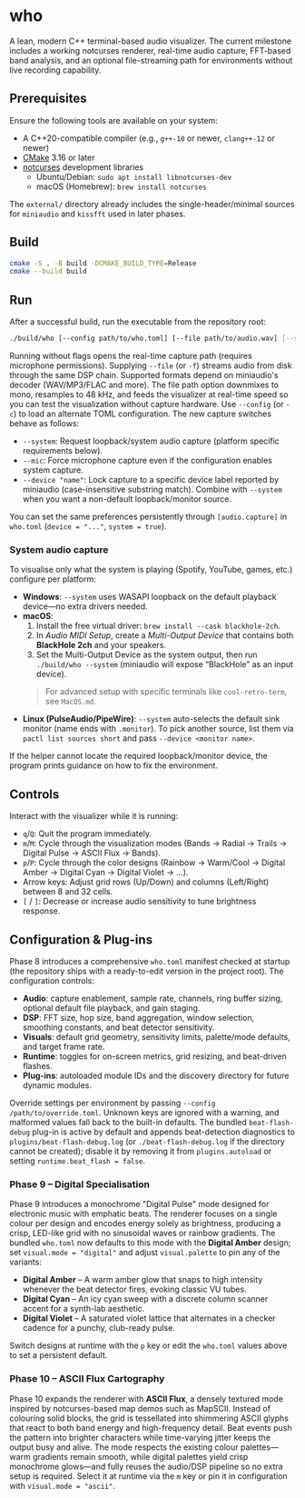 # who

A lean, modern C++ terminal-based audio visualizer. The current milestone includes a working notcurses renderer, real-time audio capture, FFT-based band analysis, and an optional file-streaming path for environments without live recording capability.

## Prerequisites

Ensure the following tools are available on your system:

- A C++20-compatible compiler (e.g., `g++-10` or newer, `clang++-12` or newer)
- [CMake](https://cmake.org/) 3.16 or later
- [notcurses](https://github.com/dankamongmen/notcurses) development libraries
  - Ubuntu/Debian: `sudo apt install libnotcurses-dev`
  - macOS (Homebrew): `brew install notcurses`

The `external/` directory already includes the single-header/minimal sources for `miniaudio` and `kissfft` used in later phases.

## Build

```bash
cmake -S . -B build -DCMAKE_BUILD_TYPE=Release
cmake --build build
```

## Run

After a successful build, run the executable from the repository root:

```bash
./build/who [--config path/to/who.toml] [--file path/to/audio.wav] [--system] [--mic] [--device "name"]
```

Running without flags opens the real-time capture path (requires microphone permissions). Supplying `--file` (or `-f`) streams audio from disk through the same DSP chain. Supported formats depend on miniaudio's decoder (WAV/MP3/FLAC and more). The file path option downmixes to mono, resamples to 48 kHz, and feeds the visualizer at real-time speed so you can test the visualization without capture hardware. Use `--config` (or `-c`) to load an alternate TOML configuration. The new capture switches behave as follows:

- `--system`: Request loopback/system audio capture (platform specific requirements below).
- `--mic`: Force microphone capture even if the configuration enables system capture.
- `--device "name"`: Lock capture to a specific device label reported by miniaudio (case-insensitive substring match). Combine with `--system` when you want a non-default loopback/monitor source.

You can set the same preferences persistently through `[audio.capture]` in `who.toml` (`device = "..."`, `system = true`).

### System audio capture

To visualise only what the system is playing (Spotify, YouTube, games, etc.) configure per platform:

- **Windows**: `--system` uses WASAPI loopback on the default playback device—no extra drivers needed.
- **macOS**:
  1. Install the free virtual driver: `brew install --cask blackhole-2ch`.
  2. In *Audio MIDI Setup*, create a *Multi-Output Device* that contains both **BlackHole 2ch** and your speakers.
  3. Set the Multi-Output Device as the system output, then run `./build/who --system` (miniaudio will expose “BlackHole” as an input device).
  > For advanced setup with specific terminals like `cool-retro-term`, see `MacOS.md`.
- **Linux (PulseAudio/PipeWire)**: `--system` auto-selects the default sink monitor (name ends with `.monitor`). To pick another source, list them via `pactl list sources short` and pass `--device <monitor name>`.

If the helper cannot locate the required loopback/monitor device, the program prints guidance on how to fix the environment.

## Controls

Interact with the visualizer while it is running:

- `q`/`Q`: Quit the program immediately.
- `m`/`M`: Cycle through the visualization modes (Bands → Radial → Trails → Digital Pulse → ASCII Flux → Bands).
- `p`/`P`: Cycle through the color designs (Rainbow → Warm/Cool → Digital Amber → Digital Cyan → Digital Violet → …).
- Arrow keys: Adjust grid rows (Up/Down) and columns (Left/Right) between 8 and 32 cells.
- `[` / `]`: Decrease or increase audio sensitivity to tune brightness response.

## Configuration & Plug-ins

Phase 8 introduces a comprehensive `who.toml` manifest checked at startup (the repository ships with a ready-to-edit version in the project root). The configuration controls:

- **Audio**: capture enablement, sample rate, channels, ring buffer sizing, optional default file playback, and gain staging.
- **DSP**: FFT size, hop size, band aggregation, window selection, smoothing constants, and beat detector sensitivity.
- **Visuals**: default grid geometry, sensitivity limits, palette/mode defaults, and target frame rate.
- **Runtime**: toggles for on-screen metrics, grid resizing, and beat-driven flashes.
- **Plug-ins**: autoloaded module IDs and the discovery directory for future dynamic modules.

Override settings per environment by passing `--config /path/to/override.toml`. Unknown keys are ignored with a warning, and malformed values fall back to the built-in defaults. The bundled `beat-flash-debug` plug-in is active by default and appends beat-detection diagnostics to `plugins/beat-flash-debug.log` (or `./beat-flash-debug.log` if the directory cannot be created); disable it by removing it from `plugins.autoload` or setting `runtime.beat_flash = false`.

### Phase 9 – Digital Specialisation

Phase 9 introduces a monochrome "Digital Pulse" mode designed for electronic music with emphatic beats. The renderer focuses on
a single colour per design and encodes energy solely as brightness, producing a crisp, LED-like grid with no sinusoidal waves or
rainbow gradients. The bundled `who.toml` now defaults to this mode with the **Digital Amber** design; set `visual.mode = "digital"`
and adjust `visual.palette` to pin any of the variants:

- **Digital Amber** – A warm amber glow that snaps to high intensity whenever the beat detector fires, evoking classic VU tubes.
- **Digital Cyan** – An icy cyan sweep with a discrete column scanner accent for a synth-lab aesthetic.
- **Digital Violet** – A saturated violet lattice that alternates in a checker cadence for a punchy, club-ready pulse.

Switch designs at runtime with the `p` key or edit the `who.toml` values above to set a persistent default.

### Phase 10 – ASCII Flux Cartography

Phase 10 expands the renderer with **ASCII Flux**, a densely textured mode inspired by notcurses-based map demos such as MapSCII.
Instead of colouring solid blocks, the grid is tessellated into shimmering ASCII glyphs that react to both band energy and
high-frequency detail. Beat events push the pattern into brighter characters while time-varying jitter keeps the output busy and
alive. The mode respects the existing colour palettes—warm gradients remain smooth, while digital palettes yield crisp monochrome
glows—and fully reuses the audio/DSP pipeline so no extra setup is required. Select it at runtime via the `m` key or pin it in
configuration with `visual.mode = "ascii"`.
